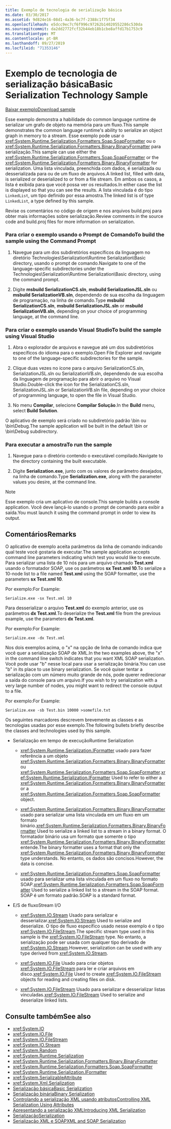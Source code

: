 ```yaml
---
title: Exemplo de tecnologia de serialização básica
ms.date: 03/30/2017
ms.assetid: 9d824e16-08d1-4a36-bc7f-2388c1f75f34
ms.openlocfilehash: e5dcc9ec7cf6f996c97262b14020552286c530da
ms.sourcegitcommit: da2dd2772fcf32b44eb18b1cbe8affd17b1753c9
ms.translationtype: MT
ms.contentlocale: pt-BR
ms.lasthandoff: 09/27/2019
ms.locfileid: "71353146"
---
```

# <a name="basic-serialization-technology-sample"></a><span data-ttu-id="43cbf-102">Exemplo de tecnologia de serialização básica</span><span class="sxs-lookup"><span data-stu-id="43cbf-102">Basic Serialization Technology Sample</span></span>

[<span data-ttu-id="43cbf-103">Baixar exemplo</span><span class="sxs-lookup"><span data-stu-id="43cbf-103">Download sample</span></span>](https://download.microsoft.com/download/4/7/B/47B2164C-E780-4B10-8DE4-2CB5B886E0A6/Technologies/Serialization/Runtime%20Serialization/Basic.zip.exe)

<span data-ttu-id="43cbf-104">Esse exemplo demonstra a habilidade do common language runtime de serializar um grafo de objeto na memória para um fluxo.</span><span class="sxs-lookup"><span data-stu-id="43cbf-104">This sample demonstrates the common language runtime's ability to serialize an object graph in memory to a stream.</span></span> <span data-ttu-id="43cbf-105">Esse exemplo pode usar o <xref:System.Runtime.Serialization.Formatters.Soap.SoapFormatter> ou o <xref:System.Runtime.Serialization.Formatters.Binary.BinaryFormatter> para serialização.</span><span class="sxs-lookup"><span data-stu-id="43cbf-105">This sample can use either the <xref:System.Runtime.Serialization.Formatters.Soap.SoapFormatter> or the <xref:System.Runtime.Serialization.Formatters.Binary.BinaryFormatter> for serialization.</span></span> <span data-ttu-id="43cbf-106">Uma lista vinculada, preenchida com dados, é serializada ou desserializada para ou de um fluxo de arquivos.</span><span class="sxs-lookup"><span data-stu-id="43cbf-106">A linked list, filled with data, is serialized or deserialized to or from a file stream.</span></span> <span data-ttu-id="43cbf-107">Em ambos os casos, a lista é exibida para que você possa ver os resultados.</span><span class="sxs-lookup"><span data-stu-id="43cbf-107">In either case the list is displayed so that you can see the results.</span></span> <span data-ttu-id="43cbf-108">A lista vinculada é do tipo `LinkedList`, um tipo definido por essa amostra.</span><span class="sxs-lookup"><span data-stu-id="43cbf-108">The linked list is of type `LinkedList`, a type defined by this sample.</span></span>

<span data-ttu-id="43cbf-109">Revise os comentários no código de origem e nos arquivos build.proj para obter mais informações sobre serialização.</span><span class="sxs-lookup"><span data-stu-id="43cbf-109">Review comments in the source code and build.proj files for more information on serialization.</span></span>

### <a name="to-build-the-sample-using-the-command-prompt"></a><span data-ttu-id="43cbf-110">Para criar o exemplo usando o Prompt de Comando</span><span class="sxs-lookup"><span data-stu-id="43cbf-110">To build the sample using the Command Prompt</span></span>

1. <span data-ttu-id="43cbf-111">Navegue para um dos subdiretórios específicos da linguagem no diretório Technologies\Serialization\Runtime Serialization\Basic directory, usando o prompt de comando.</span><span class="sxs-lookup"><span data-stu-id="43cbf-111">Navigate to one of the language-specific subdirectories under the Technologies\Serialization\Runtime Serialization\Basic directory, using the command prompt.</span></span>

2. <span data-ttu-id="43cbf-112">Digite **msbuild SerializationCS.sln**, **msbuild SerializationJSL.sln** ou **msbuild SerializationVB.sln**, dependendo de sua escolha da linguagem de programação, na linha de comando.</span><span class="sxs-lookup"><span data-stu-id="43cbf-112">Type **msbuild SerializationCS.sln**, **msbuild SerializationJSL.sln** or **msbuild SerializationVB.sln**, depending on your choice of programming language, at the command line.</span></span>

### <a name="to-build-the-sample-using-visual-studio"></a><span data-ttu-id="43cbf-113">Para criar o exemplo usando Visual Studio</span><span class="sxs-lookup"><span data-stu-id="43cbf-113">To build the sample using Visual Studio</span></span>

1. <span data-ttu-id="43cbf-114">Abra o explorador de arquivos e navegue até um dos subdiretórios específicos do idioma para o exemplo.</span><span class="sxs-lookup"><span data-stu-id="43cbf-114">Open File Explorer and navigate to one of the language-specific subdirectories for the sample.</span></span>

2. <span data-ttu-id="43cbf-115">Clique duas vezes no ícone para o arquivo SerializationCS.sln, SerializationJSL.sln ou SerializationVB.sln, dependendo de sua escolha da linguagem de programação para abrir o arquivo no Visual Studio.</span><span class="sxs-lookup"><span data-stu-id="43cbf-115">Double-click the icon for the SerializationCS.sln, SerializationJSL.sln or SerializationVB.sln file, depending on your choice of programming language, to open the file in Visual Studio.</span></span>

3. <span data-ttu-id="43cbf-116">No menu **Compilar**, selecione **Compilar Solução**.</span><span class="sxs-lookup"><span data-stu-id="43cbf-116">In the **Build** menu, select **Build Solution**.</span></span>

 <span data-ttu-id="43cbf-117">O aplicativo de exemplo será criado no subdiretório padrão \bin ou \bin\Debug.</span><span class="sxs-lookup"><span data-stu-id="43cbf-117">The sample application will be built in the default \bin or \bin\Debug subdirectory.</span></span>

### <a name="to-run-the-sample"></a><span data-ttu-id="43cbf-118">Para executar a amostra</span><span class="sxs-lookup"><span data-stu-id="43cbf-118">To run the sample</span></span>

1. <span data-ttu-id="43cbf-119">Navegue para o diretório contendo o executável compilado.</span><span class="sxs-lookup"><span data-stu-id="43cbf-119">Navigate to the directory containing the built executable.</span></span>

2. <span data-ttu-id="43cbf-120">Digite **Serialization.exe**, junto com os valores de parâmetro desejados, na linha de comando.</span><span class="sxs-lookup"><span data-stu-id="43cbf-120">Type **Serialization.exe**, along with the parameter values you desire, at the command line.</span></span>

  > [!NOTE]
  > <span data-ttu-id="43cbf-121">Esse exemplo cria um aplicativo de console.</span><span class="sxs-lookup"><span data-stu-id="43cbf-121">This sample builds a console application.</span></span> <span data-ttu-id="43cbf-122">Você deve lançá-lo usando o prompt de comando para exibir a saída.</span><span class="sxs-lookup"><span data-stu-id="43cbf-122">You must launch it using the command prompt in order to view its output.</span></span>

## <a name="remarks"></a><span data-ttu-id="43cbf-123">Comentários</span><span class="sxs-lookup"><span data-stu-id="43cbf-123">Remarks</span></span>

<span data-ttu-id="43cbf-124">O aplicativo de exemplo aceita parâmetros da linha de comando indicando qual teste você gostaria de executar.</span><span class="sxs-lookup"><span data-stu-id="43cbf-124">The sample application accepts command line parameters indicating which test you would like to execute.</span></span> <span data-ttu-id="43cbf-125">Para serializar uma lista de 10 nós para um arquivo chamado **Test.xml** usando o formatador SOAP, use os parâmetros **sx Test.xml 10**.</span><span class="sxs-lookup"><span data-stu-id="43cbf-125">To serialize a 10-node list to a file named **Test.xml** using the SOAP formatter, use the parameters **sx Test.xml 10**.</span></span>

<span data-ttu-id="43cbf-126">Por exemplo:</span><span class="sxs-lookup"><span data-stu-id="43cbf-126">For Example:</span></span>

```console
Serialize.exe -sx Test.xml 10
```

<span data-ttu-id="43cbf-127">Para desserializar o arquivo **Test.xml** do exemplo anterior, use os parâmetros **dx Test.xml**.</span><span class="sxs-lookup"><span data-stu-id="43cbf-127">To deserialize the **Test.xml** file from the previous example, use the parameters **dx Test.xml**.</span></span>

<span data-ttu-id="43cbf-128">Por exemplo:</span><span class="sxs-lookup"><span data-stu-id="43cbf-128">For Example:</span></span>

```console
Serialize.exe -dx Test.xml
```

<span data-ttu-id="43cbf-129">Nos dois exemplos acima, o "x" na opção de linha de comando indica que você quer a serialização SOAP de XML.</span><span class="sxs-lookup"><span data-stu-id="43cbf-129">In the two examples above, the "x" in the command line switch indicates that you want XML SOAP serialization.</span></span> <span data-ttu-id="43cbf-130">Você pode usar "b" nesse local para usar a serialização binária.</span><span class="sxs-lookup"><span data-stu-id="43cbf-130">You can use "b" in its place to use binary serialization.</span></span> <span data-ttu-id="43cbf-131">Se você quiser tentar a serialização com um número muito grande de nós, pode querer redirecionar a saída do console para um arquivo.</span><span class="sxs-lookup"><span data-stu-id="43cbf-131">If you wish to try serialization with a very large number of nodes, you might want to redirect the console output to a file.</span></span>

<span data-ttu-id="43cbf-132">Por exemplo:</span><span class="sxs-lookup"><span data-stu-id="43cbf-132">For Example:</span></span>

```console
Serialize.exe -sb Test.bin 10000 >somefile.txt
```

<span data-ttu-id="43cbf-133">Os seguintes marcadores descrevem brevemente as classes e as tecnologias usadas por esse exemplo.</span><span class="sxs-lookup"><span data-stu-id="43cbf-133">The following bullets briefly describe the classes and technologies used by this sample.</span></span>

- <span data-ttu-id="43cbf-134">Serialização em tempo de execução</span><span class="sxs-lookup"><span data-stu-id="43cbf-134">Runtime Serialization</span></span>

  - <span data-ttu-id="43cbf-135"><xref:System.Runtime.Serialization.IFormatter> usado para fazer referência a um objeto <xref:System.Runtime.Serialization.Formatters.Binary.BinaryFormatter> ou <xref:System.Runtime.Serialization.Formatters.Soap.SoapFormatter>.</span><span class="sxs-lookup"><span data-stu-id="43cbf-135"><xref:System.Runtime.Serialization.IFormatter> Used to refer to either a <xref:System.Runtime.Serialization.Formatters.Binary.BinaryFormatter> or a <xref:System.Runtime.Serialization.Formatters.Soap.SoapFormatter> object.</span></span>

  - <span data-ttu-id="43cbf-136"><xref:System.Runtime.Serialization.Formatters.Binary.BinaryFormatter> usado para serializar uma lista vinculada em um fluxo em um formato binário.</span><span class="sxs-lookup"><span data-stu-id="43cbf-136"><xref:System.Runtime.Serialization.Formatters.Binary.BinaryFormatter> Used to serialize a linked list to a stream in a binary format.</span></span> <span data-ttu-id="43cbf-137">O formatador binário usa um formato que somente o tipo <xref:System.Runtime.Serialization.Formatters.Binary.BinaryFormatter> entende.</span><span class="sxs-lookup"><span data-stu-id="43cbf-137">The binary formatter uses a format that only the <xref:System.Runtime.Serialization.Formatters.Binary.BinaryFormatter> type understands.</span></span> <span data-ttu-id="43cbf-138">No entanto, os dados são concisos.</span><span class="sxs-lookup"><span data-stu-id="43cbf-138">However, the data is concise.</span></span>

  - <span data-ttu-id="43cbf-139"><xref:System.Runtime.Serialization.Formatters.Soap.SoapFormatter> usado para serializar uma lista vinculada em um fluxo no formato SOAP.</span><span class="sxs-lookup"><span data-stu-id="43cbf-139"><xref:System.Runtime.Serialization.Formatters.Soap.SoapFormatter> Used to serialize a linked list to a stream in the SOAP format.</span></span> <span data-ttu-id="43cbf-140">SOAP é um formato padrão.</span><span class="sxs-lookup"><span data-stu-id="43cbf-140">SOAP is a standard format.</span></span>

- <span data-ttu-id="43cbf-141">E/S de fluxo</span><span class="sxs-lookup"><span data-stu-id="43cbf-141">Stream I/O</span></span>

  - <span data-ttu-id="43cbf-142"><xref:System.IO.Stream> Usado para serializar e desserializar.</span><span class="sxs-lookup"><span data-stu-id="43cbf-142"><xref:System.IO.Stream> Used to serialize and deserialize.</span></span> <span data-ttu-id="43cbf-143">O tipo de fluxo específico usado nesse exemplo é o tipo <xref:System.IO.FileStream>.</span><span class="sxs-lookup"><span data-stu-id="43cbf-143">The specific stream type used in this sample is the <xref:System.IO.FileStream> type.</span></span> <span data-ttu-id="43cbf-144">No entanto, a serialização pode ser usada com qualquer tipo derivado de <xref:System.IO.Stream>.</span><span class="sxs-lookup"><span data-stu-id="43cbf-144">However, serialization can be used with any type derived from <xref:System.IO.Stream>.</span></span>

  - <span data-ttu-id="43cbf-145"><xref:System.IO.File> Usado para criar objetos <xref:System.IO.FileStream> para ler e criar arquivos em disco.</span><span class="sxs-lookup"><span data-stu-id="43cbf-145"><xref:System.IO.File> Used to create <xref:System.IO.FileStream> objects for reading and creating files on disk.</span></span>

  - <span data-ttu-id="43cbf-146"><xref:System.IO.FileStream> Usado para serializar e desserializar listas vinculadas.</span><span class="sxs-lookup"><span data-stu-id="43cbf-146"><xref:System.IO.FileStream> Used to serialize and deserialize linked lists.</span></span>

## <a name="see-also"></a><span data-ttu-id="43cbf-147">Consulte também</span><span class="sxs-lookup"><span data-stu-id="43cbf-147">See also</span></span>

- <xref:System.IO>
- <xref:System.IO.File>
- <xref:System.IO.FileStream>
- <xref:System.IO.Stream>
- <xref:System.Random>
- <xref:System.Runtime.Serialization>
- <xref:System.Runtime.Serialization.Formatters.Binary.BinaryFormatter>
- <xref:System.Runtime.Serialization.Formatters.Soap.SoapFormatter>
- <xref:System.Runtime.Serialization.IFormatter>
- <xref:System.SerializableAttribute>
- <xref:System.Xml.Serialization>
- [<span data-ttu-id="43cbf-148">Serialização básica</span><span class="sxs-lookup"><span data-stu-id="43cbf-148">Basic Serialization</span></span>](../../../docs/standard/serialization/basic-serialization.md)
- [<span data-ttu-id="43cbf-149">Serialização binária</span><span class="sxs-lookup"><span data-stu-id="43cbf-149">Binary Serialization</span></span>](../../../docs/standard/serialization/binary-serialization.md)
- [<span data-ttu-id="43cbf-150">Controlando a serialização XML usando atributos</span><span class="sxs-lookup"><span data-stu-id="43cbf-150">Controlling XML Serialization Using Attributes</span></span>](../../../docs/standard/serialization/controlling-xml-serialization-using-attributes.md)
- [<span data-ttu-id="43cbf-151">Apresentando a serialização XML</span><span class="sxs-lookup"><span data-stu-id="43cbf-151">Introducing XML Serialization</span></span>](../../../docs/standard/serialization/introducing-xml-serialization.md)
- [<span data-ttu-id="43cbf-152">Serialização</span><span class="sxs-lookup"><span data-stu-id="43cbf-152">Serialization</span></span>](../../../docs/standard/serialization/index.md)
- [<span data-ttu-id="43cbf-153">Serialização XML e SOAP</span><span class="sxs-lookup"><span data-stu-id="43cbf-153">XML and SOAP Serialization</span></span>](../../../docs/standard/serialization/xml-and-soap-serialization.md)
